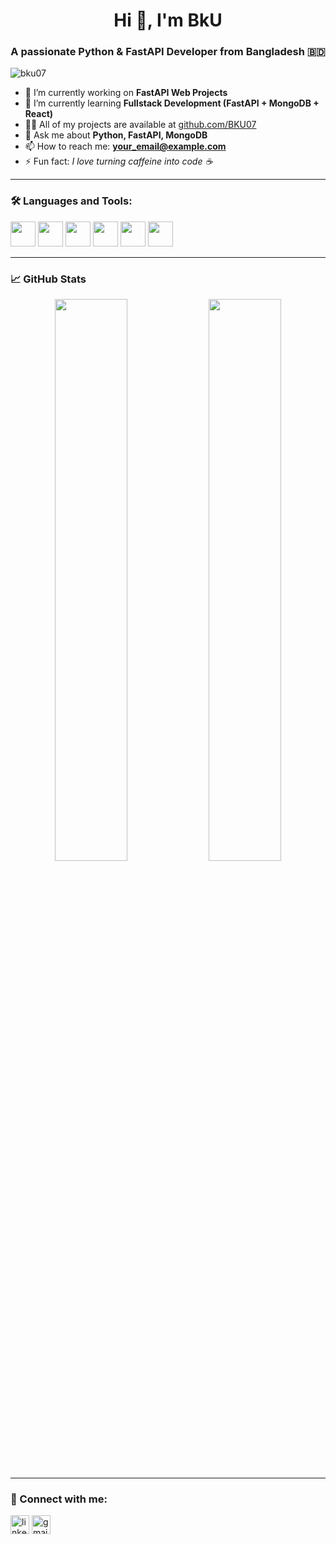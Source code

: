 <h1 align="center">Hi 👋, I'm BkU</h1>
<h3 align="center">A passionate Python & FastAPI Developer from Bangladesh 🇧🇩</h3>

<p align="left"> <img src="https://komarev.com/ghpvc/?username=bku07&label=Profile%20views&color=0e75b6&style=flat" alt="bku07" /> </p>

- 🔭 I’m currently working on **FastAPI Web Projects**
- 🌱 I’m currently learning **Fullstack Development (FastAPI + MongoDB + React)**
- 👨‍💻 All of my projects are available at [github.com/BKU07](https://github.com/BKU07)
- 💬 Ask me about **Python, FastAPI, MongoDB**
- 📫 How to reach me: **your_email@example.com**
- ⚡ Fun fact: *I love turning caffeine into code ☕*

---

### 🛠️ Languages and Tools:

<p align="left">
  <img src="https://cdn.jsdelivr.net/gh/devicons/devicon/icons/python/python-original.svg" width="40" />
  <img src="https://cdn.jsdelivr.net/gh/devicons/devicon/icons/fastapi/fastapi-original.svg" width="40" />
  <img src="https://cdn.jsdelivr.net/gh/devicons/devicon/icons/mongodb/mongodb-original.svg" width="40" />
  <img src="https://cdn.jsdelivr.net/gh/devicons/devicon/icons/html5/html5-original.svg" width="40" />
  <img src="https://cdn.jsdelivr.net/gh/devicons/devicon/icons/css3/css3-original.svg" width="40" />
  <img src="https://cdn.jsdelivr.net/gh/devicons/devicon/icons/github/github-original.svg" width="40" />
</p>

---

### 📈 GitHub Stats

<p align="center">
  <img src="https://github-readme-stats.vercel.app/api?username=bku07&show_icons=true&theme=github_dark" width="48%" />
  <img src="https://github-readme-stats.vercel.app/api/top-langs/?username=bku07&layout=compact&theme=github_dark" width="48%" />
</p>

---

### 🤝 Connect with me:

<p align="left">
  <a href="https://linkedin.com/in/your-link" target="blank"><img align="center" src="https://cdn.jsdelivr.net/npm/simple-icons@v3/icons/linkedin.svg" alt="linkedin" height="30" /></a>
  <a href="mailto:your_email@example.com"><img align="center" src="https://cdn.jsdelivr.net/npm/simple-icons@v3/icons/gmail.svg" alt="gmail" height="30" /></a>
</p>
